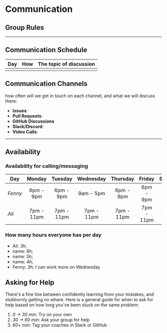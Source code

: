 # Communication

## Group Rules

<!-- any general rules you'd like to set for your group? -->

---

## Communication Schedule

| Day | How | The topic of discussion |
| --- | :-: | ----------------------- |
|     |     |                         |

## Communication Channels

how often will we get in touch on each channel, and what we will discuss there:

- **Issues**:
- **Pull Requests**:
- **GitHub Discussions**
- **Slack/Discord**:
- **Video Calls**:

---

## Availability

### Availability for calling/messaging

| Day     |   Monday   |  Tuesday   | Wednesday  |  Thursday  |   Friday   |  Saturday   |   Sunday    |
| ------- | :--------: | :--------: | :--------: | :--------: | :--------: | :---------: | :---------: |
| _Fenny_ | 6pm - 9pm  | 6pm - 9pm  | 9am - 5pm  | 6pm - 9pm  | 6pm - 9pm  |  6pm - 9pm  |  6pm - 9pm  |
| _Ali_   | 7pm - 11pm | 7pm - 11pm | 7pm - 11pm | 7pm - 11pm | 7pm - 11pm | 12pm - 11pm | 12pm - 11pm |

### How many hours everyone has per day

- Ali: _3h_;
- name: _6h_;
- name: _5h_;
- name: _4h_;
- Fenny: _3h_; I can work more on Wednesday

## Asking for Help

There's a fine line between confidently learning from your mistakes, and
stubbornly getting no where. Here is a general guide for when to ask for help
based on how long you've been stuck on the same problem:

1. _0 -> 30 min_: Try on your own
2. _30 -> 60 min_: Ask your group for help
3. _60+ min_: Tag your coaches in Slack or GitHub
